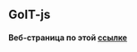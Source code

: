 ## GoIT-js

#### Веб-страница по этой [ссылке](https://imykhailychenko.github.io/goit-js-hw-11-color-switch/)
